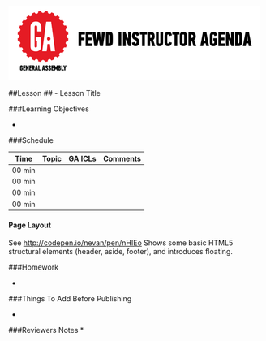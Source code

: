 
![GeneralAssemb.ly](../../assets/ICL_icons/instr_agenda.png)


##Lesson ## - Lesson Title


###Learning Objectives

*	



###Schedule


| Time        | Topic| GA ICLs| Comments |
| ------------- |:-------------|:-------------------|:----------------|
| 00 min | | | |
| 00 min | | | |
| 00 min | | | |
| 00 min | | | |


#### Page Layout

See http://codepen.io/nevan/pen/nHIEo
Shows some basic HTML5 structural elements (header, aside, footer), and introduces floating.

###Homework

*	



###Things To Add Before Publishing


*	


###Reviewers Notes
*	